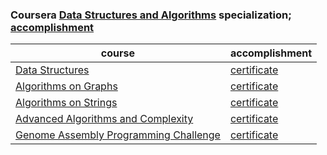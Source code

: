 ### Coursera [Data Structures and Algorithms](https://www.coursera.org/specializations/data-structures-algorithms) specialization; [accomplishment](https://www.coursera.org/account/accomplishments/specialization/certificate/K57D8UF82USU)

|course|accomplishment|
|------|--------------|
|[Data Structures](https://www.coursera.org/learn/data-structures)|[certificate](https://www.coursera.org/account/accomplishments/certificate/HN64HJLJJQA4)|
|[Algorithms on Graphs](https://www.coursera.org/learn/data-structures)|[certificate](https://www.coursera.org/account/accomplishments/certificate/GSYJ6E63CD6B)|
|[Algorithms on Strings](https://www.coursera.org/learn/algorithms-on-strings)|[certificate](https://www.coursera.org/account/accomplishments/certificate/CY6PQV2LBHYL)|
|[Advanced Algorithms and Complexity](https://www.coursera.org/learn/advanced-algorithms-and-complexity)|[certificate](https://www.coursera.org/account/accomplishments/certificate/CUF3YUL25JUJ)|
|[Genome Assembly Programming Challenge](https://www.coursera.org/learn/assembling-genomes/)|[certificate](https://www.coursera.org/account/accomplishments/certificate/T2ES3GSLE6QF)|
